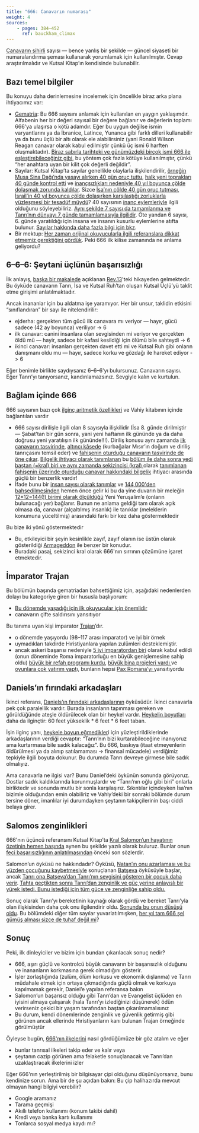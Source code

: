 ```yaml
---
title: "666: Canavarın numarası"
weight: 4
sources:
    - pages: 384–452
      ref: bauckham_climax
---
```


[Canavarın sihirli](https://www.bibleserver.com/TR/Vahiy13%3A18) sayısı — bence yanlış bir şekilde — güncel siyaseti bir numaralandırma şeması kullanarak yorumlamak için kullanılmıştır. Cevap araştırılmalıdır ve Kutsal Kitap’ın kendisinde bulunabilir.

## Bazı temel bilgiler

<a name="bdd5"></a>
Bu konuyu daha derinlemesine incelemek için öncelikle biraz arka plana ihtiyacımız var:

- [Gematria](https://en.wikipedia.org/wiki/Gematria): Bu 666 sayısını anlamak için kullanılan en yaygın yaklaşımdır. Alfabenin her bir değeri sayısal bir değere bağlanır ve değerlerin toplamı 666'ya ulaşırsa o kötü adamdır. Eğer bu uygun değilse ismin varyantlarını ya da İbranice, Latince, Yunanca gibi farklı dilleri kullanabilir ya da bunu üçlü bir altı olarak ele alabilirsiniz (yani Ronald Wilson Reagan canavar olarak kabul edilmiştir çünkü üç ismi 6 harften oluşmaktadır). [Biraz sabırla tarihteki ve günümüzdeki birçok ismi 666 ile eşleştirebileceğiniz gibi](https://en.wikipedia.org/wiki/Number_of_the_beast), bu yöntem çok fazla kötüye kullanılmıştır, çünkü “her anahtara uyan bir kilit çok değerli değildir”.
- Sayılar: Kutsal Kitap’ta sayılar genellikle olaylarla ilişkilendirilir, [örneğin Musa Sina Dağı’nda yasayı alırken 40 gün oruç tuttu](https://www.bibleserver.com/TR/M%C4%B1s%C4%B1rdan%20%C3%87%C4%B1k%C4%B1%C5%9F34%3A28), [halk yeni toprakları 40 günde kontrol etti](https://www.bibleserver.com/TR/%C3%87%C3%B6lde%20Say%C4%B1m14%3A34) ve [inançsızlıkları nedeniyle 40 yıl boyunca çölde dolaşmak zorunda kaldılar](https://www.bibleserver.com/TR/%C3%87%C3%B6lde%20Say%C4%B1m14%3A34). Sizce [İsa’nın çölde 40 gün oruç tutması, İsrail’in 40 yıl boyunca çölde dolaşırken karşılaştığı zorluklarla yüzleşmesi bir tesadüf müydü](https://www.bibleserver.com/TR/Matta4%3A1-11)? 40 sayısının [inanç eylemleriyle](https://www.bibleserver.com/search/TR/k%C4%B1rk%20g%C3%BCn) ilgili olduğunu söyleyebiliriz. [Aynı şekilde 7 sayısı da tamamlanma ve Tanrı’nın dünyayı 7 günde tamamlamasıyla ilgilidir](https://www.bibleserver.com/TR/Yarat%C4%B1l%C4%B1%C5%9F2%3A1-3). Öte yandan 6 sayısı, 6. günde yaratıldığı için insana ve insanın kusurlu eylemlerine atıfta bulunur. [Sayılar hakkında daha fazla bilgi için bkz](../../../../background/structure/expl/the-use-of-numbers-in-the-book-of-revelation).
- Bir mektup: [Her zaman orijinal okuyucularla ilgili referanslara dikkat etmemiz gerektiğini gördük](../../../../background/literature/expl/the-book-of-revelation-how-to-read-it). Peki 666 ilk kilise zamanında ne anlama geliyordu?

## 6–6–6: Şeytani üçlünün başarısızlığı

<a name="c1c9"></a>
İlk anlayış, [başka bir makalede](https://www.bibleserver.com/TR/Vahiy13) açıklanan [Rev.13](https://www.bibleserver.com/TR/Vahiy13)'teki hikayeden gelmektedir. Bu öyküde canavarın Tanrı, İsa ve Kutsal Ruh’tan oluşan Kutsal Üçlü’yü taklit etme girişimi anlatılmaktadır.

Ancak inananlar için bu aldatma işe yaramıyor. Her bir unsur, taklidin etkisini “sınıflandıran” bir sayı ile nitelendirilir:

- ejderha: gerçekten tüm gücü ilk canavara mı veriyor — hayır, gücü sadece (42 ay boyunca) veriliyor -&gt; 6
- i̇lk canavar: canini i̇nsanlara olan sevgi̇si̇nden mi̇ veri̇yor ve gerçekten öldü mü — hayir, sadece bi̇r kafasi kesi̇ldi̇ği̇ i̇çi̇n ölümü bi̇le sahteydi̇ -&gt; 6
- ikinci canavar: insanları gerçekten davet etti mi ve Kutsal Ruh gibi onların danışmanı oldu mu — hayır, sadece korku ve gözdağı ile hareket ediyor -&gt; 6

Eğer benimle birlikte saydıysanız 6–6–6'yı bulursunuz. Canavarın sayısı. Eğer Tanrı’yı tanıyorsanız, kandırılamazsınız. Sevgiyle kalın ve kurtulun.

## Bağlam içinde 666

<a name="68bc"></a>
666 sayısının bazı çok [ilginç aritmetik özellikleri](../../../../background/structure/expl/the-use-of-numbers-in-the-book-of-revelation#bc16) ve Vahiy kitabının içinde bağlantıları vardır

- 666 sayısı dirilişle ilgili olan 8 sayısıyla ilişkilidir (İsa 8. günde dirilmiştir — Şabat’tan bir gün sonra, yani yeni haftanın ilk gününde ya da daha doğrusu yeni yaratılışın ilk gününde!!!). Diriliş konusu aynı zamanda [ilk canavarın tasvirinde](https://www.bibleserver.com/TR/Vahiy13%3A3), [altıncı kâsede](https://www.bibleserver.com/TR/Vahiy16%3A13) (kurbağalar Mısır’ın doğum ve diriliş tanrıçasını temsil eder) ve [fahişenin oturduğu canavarın tasvirinde de öne çıkar](https://www.bibleserver.com/TR/Vahiy18%3A11). [Bilgelik ihtiyacı olarak tanımlanan](https://biblehub.com/interlinear/revelation/13-18.htm) bu [bölüm ile daha sonra yedi baştan (=kral) biri ve aynı zamanda sekizincisi (kral) ](https://www.bibleserver.com/TR/Vahiy17%3A11)olarak [tanımlanan fahişenin üzerinde oturduğu canavar hakkındaki bilgelik](https://biblehub.com/interlinear/revelation/17-9.htm) ihtiyacı arasında güçlü bir benzerlik vardır!
- İfade bunu bir [insan sayısı olarak tanımlar](https://www.bibleserver.com/TR/Vahiy13%3A18) ve [144,000'den bahsedilmesinden](https://www.bibleserver.com/TR/Vahiy14%3A1) hemen önce gelir ki bu da yine duvarın bir meleğin [12*12=144(!) birimi olarak ölçüldüğü](https://biblehub.com/interlinear/revelation/21-17.htm) Yeni Yeruşalim’e (onların bulunacağı yer) bağlanır. Bunun ne anlama geldiği tam olarak açık olmasa da, canavar (alçaltılmış insanlık) ile tanıklar (meleklerin konumuna yüceltilmiş) arasındaki farkı bir kez daha göstermektedir

Bu bize iki yönü göstermektedir

- Bu, etkileyici bir şeyin kesinlikle zayıf, zayıf olanın ise üstün olarak gösterildiği [Armageddon](../../../../content/bowls/expl/the-key-to-armageddon) ile benzer bir konudur.
- Buradaki pasaj, sekizinci kral olarak 666'nın sırrının çözümüne işaret etmektedir.

## İmparator Trajan

<a name="db4a"></a>
Bu bölümün başında gematriadan bahsettiğimiz için, aşağıdaki nedenlerden dolayı bu kategoriye giren bir hususla başlıyorum:

- [Bu dönemde yaşadığı için ilk okuyucular için önemlidir](../../../../content/beasts/expl/the-nature-of-the-beast-in-the-book-of-revelation)
- canavarın çifte saldırısını yansıtıyor

Bu tanıma uyan kişi imparator [Trajan](https://en.wikipedia.org/wiki/Trajan)’dır.

- o dönemde yaşıyordu (98–117 arası imparator) ve iyi bir örnek
- uymadıkları takdirde Hıristiyanlara yapılan zulümleri desteklemiştir.
- ancak askeri başarısı nedeniyle [5 iyi imparatordan biri](https://en.wikipedia.org/wiki/Nerva%E2%80%93Antonine_dynasty#Five_Good_Emperors) olarak kabul edildi (onun döneminde Roma imparatorluğu en büyük genişlemesine sahip oldu) [büyük bir refah programı kurdu](https://en.wikipedia.org/wiki/Alimenta), [büyük bina projeleri vardı ](https://en.wikipedia.org/wiki/Trajan#Building_projects)ve [oyunlara çok yatırım yapt](https://en.wikipedia.org/wiki/Trajan#Games)ı, bunların hepsi [Pax Romana’yı ](https://en.wikipedia.org/wiki/Pax_Romana)yansıtıyordu

## Daniels’ın fırındaki arkadaşları

<a name="1a8b"></a>
İkinci referans, [Daniels’ın fırındaki arkadaşlarının](https://www.bibleserver.com/TR/Daniel3) öyküsüdür. İkinci canavarla pek çok paralellik vardır. Burada insanların tapınması gereken ve görüldüğünde ateşle öldürülecek olan bir heykel vardır. [Heykelin boyutları ](https://www.bibleserver.com/TR/Daniel3%3A1)daha da ilginçtir: 60 feet yükseklik * 6 feet * 6 feet taban.

İşin ilginç yanı, [heykele boyun eğmedikler](https://www.bibleserver.com/TR/Daniel3%3A16-18)i için yüzleştirildiklerinde arkadaşlarının verdiği cevaptır: “Tanrı’nın bizi kurtarabileceğine inanıyoruz ama kurtarmasa bile sadık kalacağız”. Bu 666, baskıya (itaat etmeyenlerin öldürülmesi ya da alınıp satılamaması -&gt; finansal mücadele) verdiğimiz tepkiyle ilgili boyuta dokunur. Bu durumda Tanrı devreye girmese bile sadık olmalıyız.

Ama canavarla ne ilgisi var? Bunu Daniel’deki öykünün sonunda görüyoruz. Dostlar sadık kaldıklarında korunmuşlardır ve “Tanrı’nın oğlu gibi biri” onlarla birliktedir ve sonunda mutlu bir sonla karşılaşırız. Sıkıntılar içindeyken İsa’nın bizimle olduğundan emin olabiliriz ve Vahiy’deki bir sonraki bölümde durum tersine döner, imanlılar iyi durumdayken şeytanın takipçilerinin başı ciddi belaya girer.

## Salomos zenginlikleri

<a name="d311"></a>
666'nın üçüncü referansını Kutsal Kitap’ta [Kral Salomon’un hayatının özetinin hemen başında](https://www.bibleserver.com/TR/1.Krallar10%3A14-29) aynen bu şekilde yazılı olarak buluruz. Bunlar onun [feci başarısızlığının anlatılmasından](https://www.bibleserver.com/TR/1.Krallar11%3A1-13) önceki son sözlerdir.

Salomon’un öyküsü ne hakkındadır? Öyküsü, [Natan’ın onu azarlaması ve bu yüzden çocuğunu kaybetmesiyle](https://www.bibleserver.com/TR/2.Samuel12%3A1-23) sonuçlanan [Batşeva](https://www.bibleserver.com/TR/2.Samuel11) öyküsüyle başlar, ancak [Tanrı ona Batşeva’dan Tanrı’nın sevgisini gösteren bir çocuk daha verir](https://www.bibleserver.com/TR/2.Samuel12%3A24-25). [Tahta geçtikten sonra Tanrı’dan zenginlik ve güç yerine anlayışlı bir yürek istedi. Bunu istediği için tüm güce ve zenginliğe sahip oldu.](https://www.bibleserver.com/TR/1.Krallar3)

Sonuç olarak Tanrı’yı bereketinin kaynağı olarak gördü ve bereket Tanrı’yla olan ilişkisinden daha çok onu ilgilendirir oldu. [Sonunda bu onun düşüşü oldu](https://www.bibleserver.com/TR/1.Krallar11%3A1-13). Bu bölümdeki diğer tüm sayılar yuvarlatılmışken, [her yıl tam 666 şel gümüş alması sizce de tuhaf değil mi](https://www.bibleserver.com/TR/1.Krallar10%3A14)?

## Sonuç

<a name="6e5d"></a>
Peki, ilk dinleyiciler ve bizim için bundan çıkarılacak sonuç nedir?

- 666, aşırı güçlü ve kontrolcü büyük canavarın bir başarısızlık olduğunu ve inananların korkmasına gerek olmadığını gösterir.
- İşler zorlaştığında (zulüm, ölüm korkusu ve ekonomik dışlanma) ve Tanrı müdahale etmek için ortaya çıkmadığında güçlü olmak ve korkuya kapılmamak gerekir, Daniel’e yapılan referansa bakın
- Salomon’un başarısız olduğu gibi Tanrı’dan ve Evangelist üçlüden en iyisini almaya çalışarak (hala Tanrı’yı izlediğinizi düşünerek) ödün verirseniz çekici bir yaşam tarafından baştan çıkarılmamalısınız
- Bu durum, kendi dönemlerinde zenginlik ve güvenlik getirmiş gibi görünen ancak ellerinde Hıristiyanların kanı bulunan Trajan örneğinde görülmüştür

Öyleyse bugün, [666'nın ilkelerini](../../../../content/beasts/expl/the-nature-of-the-beast-in-the-book-of-revelation) nasıl gördüğümüze bir göz atalım ve eğer

- bunlar tanrısal ilkeleri takip eder ve kalır veya
- şeytanın cazip görünen ama felaketle sonuçlanacak ve Tanrı’dan uzaklaştıracak ilkelerini izler

Eğer 666'nın yerleştirilmiş bir bilgisayar çipi olduğunu düşünüyorsanız, bunu kendinize sorun. Ama bir de şu açıdan bakın: Bu çip halihazırda mevcut olmayan hangi bilgiyi verebilir?

- Google aramanız
- Tarama geçmişi
- Akıllı telefon kullanımı (konum takibi dahil)
- Kredi veya banka kartı kullanımı
- Tonlarca sosyal medya kaydı mı?
